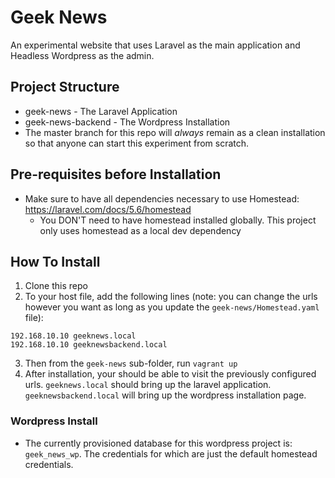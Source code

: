 # Geek News

An experimental website that uses Laravel as the main application and Headless Wordpress as the admin. 

## Project Structure
* geek-news - The Laravel Application
* geek-news-backend - The Wordpress Installation
* The master branch for this repo will _always_ remain as a clean installation so that anyone can start this experiment from scratch.

## Pre-requisites before Installation
* Make sure to have all dependencies necessary to use Homestead: https://laravel.com/docs/5.6/homestead
  * You DON'T need to have homestead installed globally. This project only uses homestead as a local dev dependency

## How To Install

1. Clone this repo
2. To your host file, add the following lines (note: you can change the urls however you want as long as you update the `geek-news/Homestead.yaml` file):

```
192.168.10.10 geeknews.local
192.168.10.10 geeknewsbackend.local
```

3. Then from the `geek-news` sub-folder, run `vagrant up`
4. After installation, your should be able to visit the previously configured urls. `geeknews.local` should bring up the laravel application. `geeknewsbackend.local` will bring up the wordpress installation page.

### Wordpress Install
* The currently provisioned database for this wordpress project is: `geek_news_wp`. The credentials for which are just the default homestead credentials.

